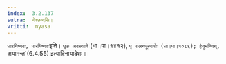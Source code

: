 ```yaml
---
index:  3.2.137
sutra:  णेश्छन्दसि।
vritti:  nyasa
---
```


`धारयिष्णवः, पारयिष्णवः`इति। `धृङ अवस्थाने` (धा।पा।१४१२), `पृ पालनपूरणयोः (धा।पा।१०८६); हेतुमण्णिच्, `अयामन्त`(6.4.55) इत्यादिनायादेशः॥
